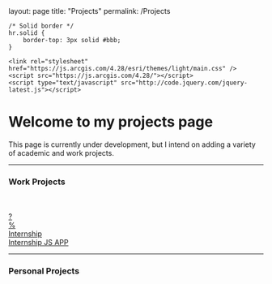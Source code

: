<html lang="en-US">

<head>
    <meta charset='utf-8'>
    <meta http-equiv= "X-UA-Compatible" content="IE=edge">
    <meta name="viewport" content="width=device-width,maximum-scale=2">
    layout: page
    title: "Projects"
    permalink: /Projects
    
    /* Solid border */
    hr.solid {
        border-top: 3px solid #bbb;
    }
    
    <link rel="stylesheet" href="https://js.arcgis.com/4.28/esri/themes/light/main.css" />
    <script src="https://js.arcgis.com/4.28/"></script>
    <script type="text/javascript" src="http://code.jquery.com/jquery-latest.js"></script>
    
</head> 

<body>

<h1> Welcome to my projects page </h1>

<p1> This page is currently under development, but I intend on adding a variety of academic and work projects. </p1>

<hr class="solid">
<h3> Work Projects </h3> <br> <br>
<p4> <a href="https://andrew-jones657.github.io/Missouri_Redistricting_2022">  ? </a> </p4> <br>
<p5> <a href="https://andrew-jones657.github.io/test"> % </a> </p5> <br>
<p6> <a href="https://andrew-jones657.github.io/Internship"> Internship </a> </p6> <br>
<p6> <a href="https://andrew-jones657.github.io/Internship_App"> Internship JS APP </a> </p6> <br>

<hr class="solid">
<h3> Personal Projects </h3> <br> <br>


</body>
</html>

